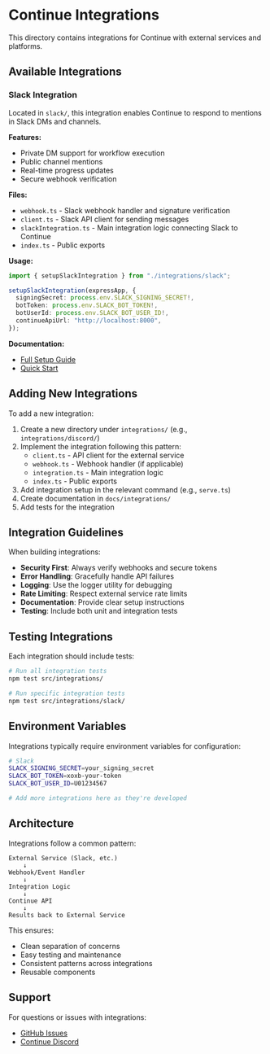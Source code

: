 # Continue Integrations

This directory contains integrations for Continue with external services and platforms.

## Available Integrations

### Slack Integration

Located in `slack/`, this integration enables Continue to respond to mentions in Slack DMs and channels.

**Features:**

- Private DM support for workflow execution
- Public channel mentions
- Real-time progress updates
- Secure webhook verification

**Files:**

- `webhook.ts` - Slack webhook handler and signature verification
- `client.ts` - Slack API client for sending messages
- `slackIntegration.ts` - Main integration logic connecting Slack to Continue
- `index.ts` - Public exports

**Usage:**

```typescript
import { setupSlackIntegration } from "./integrations/slack";

setupSlackIntegration(expressApp, {
  signingSecret: process.env.SLACK_SIGNING_SECRET!,
  botToken: process.env.SLACK_BOT_TOKEN!,
  botUserId: process.env.SLACK_BOT_USER_ID!,
  continueApiUrl: "http://localhost:8000",
});
```

**Documentation:**

- [Full Setup Guide](/docs/integrations/slack-dm.mdx)
- [Quick Start](/docs/integrations/slack-dm-quick-start.mdx)

## Adding New Integrations

To add a new integration:

1. Create a new directory under `integrations/` (e.g., `integrations/discord/`)
2. Implement the integration following this pattern:
   - `client.ts` - API client for the external service
   - `webhook.ts` - Webhook handler (if applicable)
   - `integration.ts` - Main integration logic
   - `index.ts` - Public exports
3. Add integration setup in the relevant command (e.g., `serve.ts`)
4. Create documentation in `docs/integrations/`
5. Add tests for the integration

## Integration Guidelines

When building integrations:

- **Security First**: Always verify webhooks and secure tokens
- **Error Handling**: Gracefully handle API failures
- **Logging**: Use the logger utility for debugging
- **Rate Limiting**: Respect external service rate limits
- **Documentation**: Provide clear setup instructions
- **Testing**: Include both unit and integration tests

## Testing Integrations

Each integration should include tests:

```bash
# Run all integration tests
npm test src/integrations/

# Run specific integration tests
npm test src/integrations/slack/
```

## Environment Variables

Integrations typically require environment variables for configuration:

```bash
# Slack
SLACK_SIGNING_SECRET=your_signing_secret
SLACK_BOT_TOKEN=xoxb-your-token
SLACK_BOT_USER_ID=U01234567

# Add more integrations here as they're developed
```

## Architecture

Integrations follow a common pattern:

```
External Service (Slack, etc.)
    ↓
Webhook/Event Handler
    ↓
Integration Logic
    ↓
Continue API
    ↓
Results back to External Service
```

This ensures:

- Clean separation of concerns
- Easy testing and maintenance
- Consistent patterns across integrations
- Reusable components

## Support

For questions or issues with integrations:

- [GitHub Issues](https://github.com/continuedev/continue/issues)
- [Continue Discord](https://discord.gg/continue)
